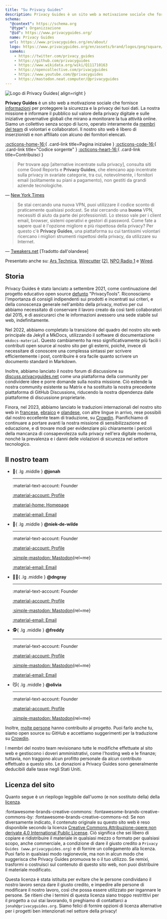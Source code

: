 ```yaml
---
title: "Su Privacy Guides"
description: Privacy Guides è un sito web a motivazione sociale che fornisce informazioni per la protezione della sicurezza e privacy dei tuoi dati.
schema:
  "@context": https://schema.org
  "@type": Organizzazione
  "@id": https://www.privacyguides.org/
  name: Privacy Guides
  url: https://www.privacyguides.org/en/about/
  logo: https://www.privacyguides.org/en/assets/brand/logos/png/square/pg-yellow.png
  sameAs:
    - https://twitter.com/privacy_guides
    - https://github.com/privacyguides
    - https://www.wikidata.org/wiki/Q111710163
    - https://opencollective.com/privacyguides
    - https://www.youtube.com/@privacyguides
    - https://mastodon.neat.computer/@privacyguides
---
```


![Logo di Privacy Guides](../assets/brand/logos/png/square/pg-yellow.png){ align=right }

**Privacy Guides** è un sito web a motivazione sociale che fornisce [informazioni](/kb) per proteggere la sicurezza e la privacy dei tuoi dati. La nostra missione è informare il pubblico sul valore della privacy digitale e sulle iniziative governative globali che mirano a monitorare la tua attività online. Siamo un collettivo senza scopo di lucro, operato interamente da [membri del team](https://discuss.privacyguides.net/g/team) di volontari e collaboratori. Il nostro sito web è libero di inserzionisti e non affiliato con alcuno dei fornitori elencati.

[:octicons-home-16:](https://www.privacyguides.org){ .card-link title=Pagina inizialee }
[:octicons-code-16:](https://github.com/privacyguides/privacyguides.org){ .card-link title="Codice sorgente" }
[:octicons-heart-16:](donate.md){ .card-link title=Contribuisci }

> Per trovare app [alternative incentrate sulla privacy], consulta siti come Good Reports e **Privacy Guides**, che elencano app incentrate sulla privacy in svariate categorie, tra cui, notevolmente, i fornitori email (solitamente su piani a pagamento), non gestiti da grandi aziende tecnologiche.

— [New York Times](https://nytimes.com/wirecutter/guides/online-security-social-media-privacy)

> Se stai cercando una nuova VPN, puoi utilizzare il codice sconto di praticamente qualsiasi podcast. Se stai cercando una **buona** VPN, necessiti di aiuto da parte dei professionisti. Lo stesso vale per i client email, browser, sistemi operativi e gestori di password. Come fate a sapere qual è l'opzione migliore e più rispettosa della privacy? Per questo c'è **Privacy Guides**, una piattaforma su cui tantissimi volontari ricercano i migliori strumenti rispettosi della privacy, da utilizzare su Internet.

— [Tweakers.net](https://tweakers.net/reviews/10568/op-zoek-naar-privacyvriendelijke-tools-niek-de-wilde-van-privacy-guides.html) [Tradotto dall'olandese]

Presentato anche su: [Ars Technica](https://arstechnica.com/gadgets/2022/02/is-firefox-ok), [Wirecutter](https://nytimes.com/wirecutter/guides/practical-guide-to-securing-windows-pc) [[2](https://nytimes.com/wirecutter/guides/practical-guide-to-securing-your-mac)], [NPO Radio 1](https://nporadio1.nl/nieuws/binnenland/8eaff3a2-8b29-4f63-9b74-36d2b28b1fe1/ooit-online-eens-wat-doms-geplaatst-ga-jezelf-eens-googlen-en-kijk-dan-wat-je-tegenkomt) e [Wired](https://wired.com/story/firefox-mozilla-2022).

## Storia

Privacy Guides è stato lanciato a settembre 2021, come continuazione del progetto educativo open source [defunto](privacytools.md) "PrivacyTools". Riconosciamo l'importanza di consigli indipendenti sui prodotti e incentrati sui criteri, e della conoscenza generale nell'ambito della privacy, motivo per cui abbiamo necessitato di conservare il lavoro creato da così tanti collaboratori dal 2015, e di assicurarci che le informazioni avessero una sede stabile sul web, indefinitamente.

Nel 2022, abbiamo completato la transizione del quadro del nostro sito web principale da Jekyll a MkDocs, utilizzando il software di documentazione `mkdocs-material`. Questo cambiamento ha reso significativamente più facili i contributi open source al nostro sito per gli esterni, poiché, invece di necessitare di conoscere una complessa sintassi per scrivere efficientemente i post, contribuire è ora facile quanto scrivere un documento standard in Markdown.

Inoltre, abbiamo lanciato il nostro forum di discussione su [discuss.privacyguides.net](https://discuss.privacyguides.net) come una piattaforma della community per condividere idee e porre domande sulla nostra missione. Ciò estende la nostra community esistente su Matrix e ha sostituito la nostra precedente piattaforma di GitHub Discussions, riducendo la nostra dipendenza dalle piattaforme di discussione proprietarie.

Finora, nel 2023, abbiamo lanciato le traduzioni internazionali del nostro sito web in [francese](/fr/), [ebraico](/he/) e [olandese](/nl/), con altre lingue in arrivo, rese possibili dal nostro eccellente team di traduzione, su [Crowdin](https://crowdin.com/project/privacyguides). Pianifichiamo di continuare a portare avanti la nostra missione di sensibilizzazione ed educazione, e di trovare modi per evidenziare più chiaramente i pericoli della mancanza di consapevolezza sulla privacy nell'era digitale moderna, nonché la prevalenza e i danni delle violazioni di sicurezza nel settore tecnologico.

## Il nostro team
<!-- markdownlint-disable MD030 -->

<div class="grid cards" markdown>
<!--  Every team member should have a unique emoji.
      Team member cards should include ONLY the following links:
      - Discourse Profile
      - ONE Link of team member's choice
      - Email if applicable
      This is to keep it fair and not spammy, especially as we grow.
-->

-   :robot:{ .lg .middle } **@jonah**

    ---

    :material-text-account: Founder

    [:material-account: Profile](https://discuss.privacyguides.net/u/jonah)

    [:material-home: Homepage](https://www.jonaharagon.com)

    [:material-email: Email](mailto:jonah@privacyguides.org)

-   :cactus:{ .lg .middle } **@niek-de-wilde**

    ---

    :material-text-account: Founder

    [:material-account: Profile](https://discuss.privacyguides.net/u/Niek-de-Wilde)

    [:simple-mastodon: Mastodon](https://mastodon.social/@blacklight447 "@blacklight447@mastodon.social"){rel=me}

    [:material-email: Email](mailto:niekdewilde@privacyguides.org)

-   :polar_bear:{ .lg .middle } **@dngray**

    ---

    :material-text-account: Founder

    [:material-account: Profile](https://discuss.privacyguides.net/u/dngray)

    [:simple-mastodon: Mastodon](https://mastodon.social/@dngray "@dngray@mastodon.social"){rel=me}

    [:material-email: Email](mailto:dngray@privacyguides.org)

-   :detective:{ .lg .middle } **@freddy**

    ---

    :material-text-account: Founder

    [:material-account: Profile](https://discuss.privacyguides.net/u/freddy)

    [:simple-mastodon: Mastodon](https://social.lol/@freddy "@freddy@social.lol"){rel=me}

    [:material-email: Email](mailto:freddy@privacyguides.org)

-   :smirk_cat:{ .lg .middle } **@olivia**

    ---

    :material-text-account: Founder

    [:material-account: Profile](https://discuss.privacyguides.net/u/olivia)

    [:simple-mastodon: Mastodon](https://mastodon.neat.computer/@oliviablob "@oliviablob@neat.computer"){rel=me}

</div>

Inoltre, [molte persone](https://github.com/privacyguides/privacyguides.org/graphs/contributors) hanno contribuito al progetto. Puoi farlo anche tu, siamo open source su GitHub e accettiamo suggerimenti per la traduzione su [Crowdin](https://crowdin.com/project/privacyguides).

I membri del nostro team revisionano tutte le modifiche effettuate al sito web e gestiscono i doveri amministrativi, come l'hosting web e le finanze; tuttavia, non traggono alcun profitto personale da alcun contributo effettuato a questo sito. Le donazioni a Privacy Guides sono generalmente deducibili dalle tasse negli Stati Uniti.

## Licenza del sito

<div class="admonition danger" markdown>

Quanto segue è un riepilogo leggibile dall'uomo (e non sostituto della) della [licenza](/license).

</div>

:fontawesome-brands-creative-commons: :fontawesome-brands-creative-commons-by: :fontawesome-brands-creative-commons-nd: Se non diversamente indicato, il contenuto originale su questo sito web è reso disponibile secondo la licenza [Creative Commons Attribuzione-opere non derivate 4.0 International Public License](https://github.com/privacyguides/privacyguides.org/blob/main/LICENSE). Ciò significa che sei libero di copiare e ridistribuire il materiale in qualsiasi mezzo o formato per qualsiasi scopo, anche commerciale, a condizione di dare il giusto credito a `Privacy Guides (www.privacyguides.org)` e di fornire un collegamento alla licenza. Puoi farlo in qualsiasi modo ragionevole, ma non in alcun modo che suggerisca che Privacy Guides promuova te o il tuo utilizzo. Se remixi, trasformi o costruisci sul contenuto di questo sito web, non puoi distribuire il materiale modificato.

Questa licenza è stata istituita per evitare che le persone condividano il nostro lavoro senza dare il giusto credito, e impedire alle persone di modificare il nostro lavoro, così che possa essere utilizzato per ingannare le persone. Se ritieni che i termini di questa licenza siano troppo restrittivi per il progetto a cui stai lavorando, ti preghiamo di contattarci a `jonah@privacyguides.org`. Siamo felici di fornire opzioni di licenza alternative per i progetti ben intenzionati nel settore della privacy!
